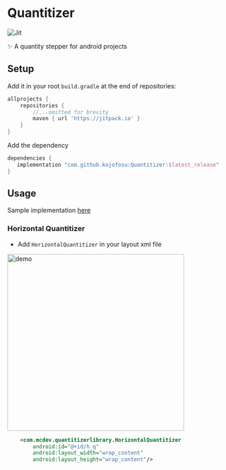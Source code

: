 # Quantitizer
![Jit](https://img.shields.io/jitpack/v/github/kojofosu/Quantitizer?style=for-the-badge) 

:sparkles: A quantity stepper for android projects

## Setup

Add it in your root `build.gradle` at the end of repositories:

```groovy
allprojects {
    repositories {
        //...omitted for brevity
        maven { url 'https://jitpack.io' }
    }
}
```



Add the dependency

```groovy
dependencies {
   implementation "com.github.kojofosu:Quantitizer:$latest_release"
}
```

## Usage
Sample implementation [here](app/)

### Horizontal Quantitizer

- Add `HorizontalQuantitizer` in your layout xml file

<img src="https://user-images.githubusercontent.com/20203694/126061466-a4a98491-c0ad-4af9-bfde-f4ee486531ff.gif" alt="demo"  width="400" />

```xml
    <com.mcdev.quantitizerlibrary.HorizontalQuantitizer
        android:id="@+id/h_q"
        android:layout_width="wrap_content"
        android:layout_height="wrap_content"/>
```

